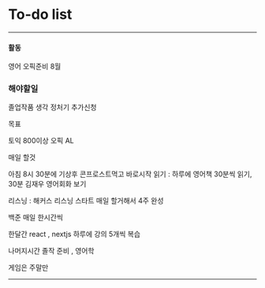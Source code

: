 # To-do list

----------------
#### 활동

영어 오픽준비 8월

### 해야할일

졸업작품 생각
정처기 추가신청

목표 

토익 800이상
오픽 AL

매일 할것

아침 8시 30분에 기상후 콘프로스트먹고 바로시작 
읽기 : 하루에 영어책 30분씩 읽기, 30분 김재우 영어회화 보기

리스닝 : 해커스 리스닝 스타트  매일 할거해서 4주 완성

백준 매일 한시간씩 

한달간 
react , nextjs 하루에 강의 5개씩 복습

나머지시간 
졸작 준비 , 영어학

게임은 주말만

-----

